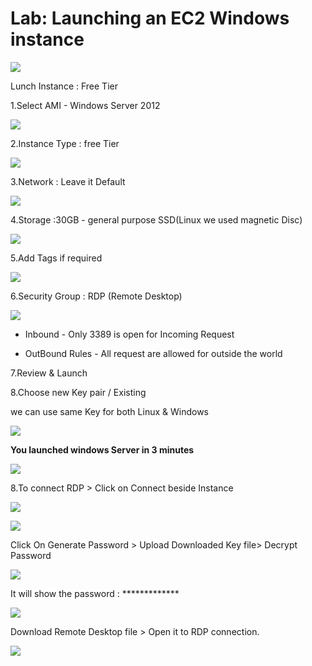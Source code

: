 Lab: Launching an EC2 Windows instance
======================================

![](media/2ef68b21ab280e878d09b18218a5bf23.png)

Lunch Instance : Free Tier

1.Select AMI - Windows Server 2012

![](media/275d50d4681ed25bd522bc5493d9d917.png)

2.Instance Type : free Tier

![](media/c2c976ca49e678a2d0d843fd8e5a46fc.png)

3.Network : Leave it Default

![](media/b8441200e92c96f63d4fad94c39c04e6.png)

4.Storage :30GB - general purpose SSD(Linux we used magnetic Disc)

![](media/720dcb86fa63c6b6a2315060144a60d2.png)

5.Add Tags if required

![](media/256d0ad697893d6ab7eb1538ac7ef99b.png)

6.Security Group : RDP (Remote Desktop)

![](media/4b1c4e9d31c45d3efaf9d0161d09764f.png)

-   Inbound - Only 3389 is open for Incoming Request

-   OutBound Rules - All request are allowed for outside the world

7.Review & Launch

8.Choose new Key pair / Existing

we can use same Key for both Linux & Windows

![](media/b7e67017095231e3fe746e3d35c11099.png)

**You launched windows Server in 3 minutes**

![](media/f46515e8ad0f69778eb5df509dbee24e.png)

8.To connect RDP \> Click on Connect beside Instance

![](media/483dd32cb9e5e00d0326bcdb8c5a20d4.png)

![](media/39a5d12a1e408e8858d61bc715c3df86.png)

Click On Generate Password \> Upload Downloaded Key file\> Decrypt Password

![](media/49d83e22d92e7e1bd7dd2455a305b5f6.png)

It will show the password : \*\*\*\*\*\*\*\*\*\*\*\*\*

![](media/961282b3ccfc1fc51790886aa67447ad.png)

Download Remote Desktop file \> Open it to RDP connection.

![](media/d85becf4c3f93d31cd5b27e12ec955fb.png)
